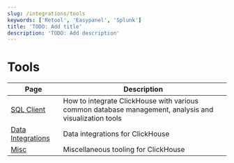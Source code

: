 ```yaml
---
slug: /integrations/tools
keywords: ['Retool', 'Easypanel', 'Splunk']
title: 'TODO: Add title'
description: 'TODO: Add description'
---
```


# Tools

| Page      | Description                                                                                                                     |
|-----------|---------------------------------------------------------------------------------------------------------------------------------|
| [SQL Client](/integrations/sql-clients) | How to integrate ClickHouse with various common database management, analysis and visualization tools                                                                   |
| [Data Integrations](/integrations/tools/data-integrations)    | Data integrations for ClickHouse |
| [Misc](/integrations/audit-splunk)     | Miscellaneous tooling for ClickHouse                                                                               |
